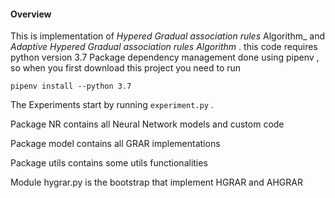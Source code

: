 #### Overview

This is implementation of _Hypered Gradual association rules_ Algorithm_ and _Adaptive Hypered Gradual association rules Algorithm_ .
this code requires python version 3.7
Package dependency management done using pipenv , so when you first download this project you need to run

`pipenv install --python 3.7`

The Experiments start by running `experiment.py` .

Package NR contains all Neural Network models and custom code

Package model contains all GRAR implementations

Package utils contains some utils functionalities 

Module hygrar.py is the bootstrap that implement HGRAR and AHGRAR   

